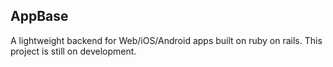 ## AppBase

A lightweight backend for Web/iOS/Android apps built on ruby on rails. This project is still on development.

